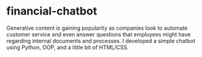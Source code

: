 # financial-chatbot
Generative content is gaining popularity as companies look to automate customer service and even answer questions that employees might have regarding internal documents and processes. I developed a simple chatbot using Python, OOP, and a little bit of HTML/CSS.
